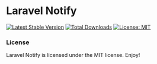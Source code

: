 # Laravel Notify

[![Latest Stable Version](https://poser.pugx.org/novay/notify/v/stable)](https://packagist.org/packages/novay/notify)
[![Total Downloads](https://poser.pugx.org/novay/notify/downloads)](https://packagist.org/packages/novay/notify)
[![License: MIT](https://img.shields.io/badge/License-MIT-yellow.svg)](https://opensource.org/licenses/MIT)

### License
Laravel Notify is licensed under the MIT license. Enjoy!